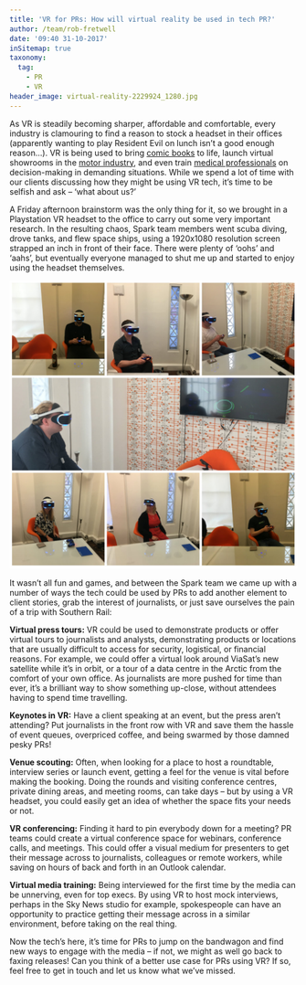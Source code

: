 ```yaml
---
title: 'VR for PRs: How will virtual reality be used in tech PR?'
author: /team/rob-fretwell
date: '09:40 31-10-2017'
inSitemap: true
taxonomy:
  tag:
    - PR
    - VR
header_image: virtual-reality-2229924_1280.jpg
---
```


As VR is steadily becoming sharper, affordable and comfortable, every industry is clamouring to find a reason to stock a headset in their offices (apparently wanting to play Resident Evil on lunch isn’t a good enough reason…). VR is being used to bring [comic books](https://www.engadget.com/2017/10/12/square-enix-project-hikari-vr-comics/) to life, launch virtual showrooms in the [motor industry](https://www.roadtovr.com/audi-virtual-reality-car-showroom-htc-vive-pre-oculus-rift-cv1/), and even train [medical professionals](https://venturebeat.com/2017/07/22/how-vr-training-prepares-surgeons-to-save-infants-lives/) on decision-making in demanding situations. While we spend a lot of time with our clients discussing how they might be using VR tech, it’s time to be selfish and ask – ‘what about us?’

A Friday afternoon brainstorm was the only thing for it, so we brought in a Playstation VR headset to the office to carry out some very important research. In the resulting chaos, Spark team members went scuba diving, drove tanks, and flew space ships, using a 1920x1080 resolution screen strapped an inch in front of their face. There were plenty of ‘oohs’ and ‘aahs’, but eventually everyone managed to shut me up and started to enjoy using the headset themselves.

![](collage.jpg)

It wasn’t all fun and games, and between the Spark team we came up with a number of ways the tech could be used by PRs to add another element to client stories, grab the interest of journalists, or just save ourselves the pain of a trip with Southern Rail:

**Virtual press tours:** VR could be used to demonstrate products or offer virtual tours to journalists and analysts, demonstrating products or locations that are usually difficult to access for security, logistical, or financial reasons. For example, we could offer a virtual look around ViaSat’s new satellite while it’s in orbit, or a tour of a data centre in the Arctic from the comfort of your own office. As journalists are more pushed for time than ever, it’s a brilliant way to show something up-close, without attendees having to spend time travelling.

**Keynotes in VR:** Have a client speaking at an event, but the press aren’t attending? Put journalists in the front row with VR and save them the hassle of event queues, overpriced coffee, and being swarmed by those damned pesky PRs!

**Venue scouting:** Often, when looking for a place to host a roundtable, interview series or launch event, getting a feel for the venue is vital before making the booking. Doing the rounds and visiting conference centres, private dining areas, and meeting rooms, can take days – but by using a VR headset, you could easily get an idea of whether the space fits your needs or not.

**VR conferencing:** Finding it hard to pin everybody down for a meeting? PR teams could create a virtual conference space for webinars, conference calls, and meetings. This could offer a visual medium for presenters to get their message across to journalists, colleagues or remote workers, while saving on hours of back and forth in an Outlook calendar.

**Virtual media training:** Being interviewed for the first time by the media can be unnerving, even for top execs. By using VR to host mock interviews, perhaps in the Sky News studio for example, spokespeople can have an opportunity to practice getting their message across in a similar environment, before taking on the real thing.

Now the tech’s here, it’s time for PRs to jump on the bandwagon and find new ways to engage with the media – if not, we might as well go back to faxing releases! Can you think of a better use case for PRs using VR? If so, feel free to get in touch and let us know what we’ve missed.

